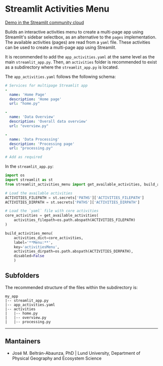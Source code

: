 # Streamlit Activities Menu
[Demo in the Streamlit community cloud](https://sidebar-selectbox-menu.streamlit.app/)

Builds an interactive activities menu to create a multi-page app using Streamlit's sidebar selectbox, as an alternative to the `pages` implementation. The available activities (pages) are read from a `yaml` file. These activities can be used to create a multi-page app using Streamlit.

It is recommended to add the `app_activities.yaml` at the same level as the main `streamlit_app.py`. Then, an `activities` folder is recommended to exist as a subdirectory where the `streamlit_app.py` is located.

The `app_activities.yaml` follows the following schema:

```yaml
# Services for multipage Streamlit app
-
  name: 'Home Page'
  description: 'Home page'
  url: "home.py"

-
  name: 'Data Overview'
  description: 'Overall data overview'
  url: "overview.py"

- 
  name: 'Data Processing'
  description: 'Processing page'
  url: "processing.py"

# Add as required
```

In the `streamlit_app.py`:

```python
import os
import streamlit as st
from streamlit_activities_menu import get_available_activities, build_activities_menu

# Load the available activities
ACTIVITIES_FILEPATH = st.secrets['PATHS']['ACTIVITIES_FILEPATH']
ACTIVITIES_DIRPATH = st.secrets['PATHS']['ACTIVITIES_DIRPATH']

# Load the `yaml` file with core activities    
core_activities = get_available_activities(
    activities_filepath=os.path.abspath(ACTIVITIES_FILEPATH)        
)

build_activities_menu(
    activities_dict=core_activities, 
    label='**Menu:**', 
    key='activitiesMenu', 
    activities_dirpath=os.path.abspath(ACTIVITIES_DIRPATH),
    disabled=False
    )
```

## Subfolders

The recommended structure of the files within the subdirectory is:

```shell
my_app
|-- streamlit_app.py
|-- app_activities.yaml
|-- activities
|   |-- home.py
|   |-- overview.py
|   |-- processing.py
```

---
## Mantainers

* José M. Beltrán-Abaunza, PhD | Lund University, Department of Physical Geography and Ecosystem Science 